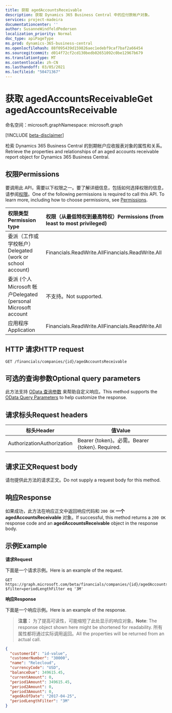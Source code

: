 ```yaml
---
title: 获取 agedAccountsReceivable
description: 获取 Dynamics 365 Business Central 中的应付款帐户对象。
services: project-madeira
documentationcenter: ''
author: SusanneWindfeldPedersen
localization_priority: Normal
doc_type: apiPageType
ms.prod: dynamics-365-business-central
ms.openlocfilehash: 88f095439d159826aec1edebf9caf7baf2a66454
ms.sourcegitcommit: d014f72cf2cd130bedb02651092c0be12967b679
ms.translationtype: MT
ms.contentlocale: zh-CN
ms.lasthandoff: 03/05/2021
ms.locfileid: "50471367"
---
```

# <a name="get-agedaccountsreceivable"></a><span data-ttu-id="bc43d-103">获取 agedAccountsReceivable</span><span class="sxs-lookup"><span data-stu-id="bc43d-103">Get agedAccountsReceivable</span></span>

<span data-ttu-id="bc43d-104">命名空间：microsoft.graph</span><span class="sxs-lookup"><span data-stu-id="bc43d-104">Namespace: microsoft.graph</span></span>

[!INCLUDE [beta-disclaimer](../../includes/beta-disclaimer.md)]

<span data-ttu-id="bc43d-105">检索 Dynamics 365 Business Central 的到期帐户应收报表对象的属性和关系。</span><span class="sxs-lookup"><span data-stu-id="bc43d-105">Retrieve the properties and relationships of an aged accounts receivable report object for Dynamics 365 Business Central.</span></span>

## <a name="permissions"></a><span data-ttu-id="bc43d-106">权限</span><span class="sxs-lookup"><span data-stu-id="bc43d-106">Permissions</span></span>
<span data-ttu-id="bc43d-p101">要调用此 API，需要以下权限之一。要了解详细信息，包括如何选择权限的信息，请参阅[权限](/graph/permissions-reference)。</span><span class="sxs-lookup"><span data-stu-id="bc43d-p101">One of the following permissions is required to call this API. To learn more, including how to choose permissions, see [Permissions](/graph/permissions-reference).</span></span>

|<span data-ttu-id="bc43d-109">权限类型</span><span class="sxs-lookup"><span data-stu-id="bc43d-109">Permission type</span></span> |<span data-ttu-id="bc43d-110">权限（从最低特权到最高特权）</span><span class="sxs-lookup"><span data-stu-id="bc43d-110">Permissions (from least to most privileged)</span></span>|
|:---------------|:------------------------------------------|
|<span data-ttu-id="bc43d-111">委派（工作或学校帐户）</span><span class="sxs-lookup"><span data-stu-id="bc43d-111">Delegated (work or school account)</span></span>|<span data-ttu-id="bc43d-112">Financials.ReadWrite.All</span><span class="sxs-lookup"><span data-stu-id="bc43d-112">Financials.ReadWrite.All</span></span> |
|<span data-ttu-id="bc43d-113">委派 (个人 Microsoft 帐户</span><span class="sxs-lookup"><span data-stu-id="bc43d-113">Delegated (personal Microsoft account</span></span>|<span data-ttu-id="bc43d-114">不支持。</span><span class="sxs-lookup"><span data-stu-id="bc43d-114">Not supported.</span></span>|
|<span data-ttu-id="bc43d-115">应用程序</span><span class="sxs-lookup"><span data-stu-id="bc43d-115">Application</span></span>|<span data-ttu-id="bc43d-116">Financials.ReadWrite.All</span><span class="sxs-lookup"><span data-stu-id="bc43d-116">Financials.ReadWrite.All</span></span>|

## <a name="http-request"></a><span data-ttu-id="bc43d-117">HTTP 请求</span><span class="sxs-lookup"><span data-stu-id="bc43d-117">HTTP request</span></span>
```http
GET /financials/companies/{id}/agedAccountsReceivable
```
## <a name="optional-query-parameters"></a><span data-ttu-id="bc43d-118">可选的查询参数</span><span class="sxs-lookup"><span data-stu-id="bc43d-118">Optional query parameters</span></span>
<span data-ttu-id="bc43d-119">此方法支持 [OData 查询参数](/graph/query-parameters) 来帮助自定义响应。</span><span class="sxs-lookup"><span data-stu-id="bc43d-119">This method supports the [OData Query Parameters](/graph/query-parameters) to help customize the response.</span></span>

## <a name="request-headers"></a><span data-ttu-id="bc43d-120">请求标头</span><span class="sxs-lookup"><span data-stu-id="bc43d-120">Request headers</span></span>
|<span data-ttu-id="bc43d-121">标头</span><span class="sxs-lookup"><span data-stu-id="bc43d-121">Header</span></span>|<span data-ttu-id="bc43d-122">值</span><span class="sxs-lookup"><span data-stu-id="bc43d-122">Value</span></span>|
|------|-----|
|<span data-ttu-id="bc43d-123">Authorization</span><span class="sxs-lookup"><span data-stu-id="bc43d-123">Authorization</span></span>  |<span data-ttu-id="bc43d-p102">Bearer {token}。必需。</span><span class="sxs-lookup"><span data-stu-id="bc43d-p102">Bearer {token}. Required.</span></span> |

## <a name="request-body"></a><span data-ttu-id="bc43d-126">请求正文</span><span class="sxs-lookup"><span data-stu-id="bc43d-126">Request body</span></span>
<span data-ttu-id="bc43d-127">请勿提供此方法的请求正文。</span><span class="sxs-lookup"><span data-stu-id="bc43d-127">Do not supply a request body for this method.</span></span>

## <a name="response"></a><span data-ttu-id="bc43d-128">响应</span><span class="sxs-lookup"><span data-stu-id="bc43d-128">Response</span></span>
<span data-ttu-id="bc43d-129">如果成功，此方法在响应正文中返回响应代码和 `200 OK` **一个 agedAccountsReceivable** 对象。</span><span class="sxs-lookup"><span data-stu-id="bc43d-129">If successful, this method returns a `200 OK` response code and an **agedAccountsReceivable** object in the response body.</span></span>

## <a name="example"></a><span data-ttu-id="bc43d-130">示例</span><span class="sxs-lookup"><span data-stu-id="bc43d-130">Example</span></span>

<span data-ttu-id="bc43d-131">**请求**</span><span class="sxs-lookup"><span data-stu-id="bc43d-131">**Request**</span></span>

<span data-ttu-id="bc43d-132">下面是一个请求示例。</span><span class="sxs-lookup"><span data-stu-id="bc43d-132">Here is an example of the request.</span></span>

```http
GET https://graph.microsoft.com/beta/financials/companies/{id}/agedAccountsReceivable?$filter=periodLengthFilter eq '3M'
```

<span data-ttu-id="bc43d-133">**响应**</span><span class="sxs-lookup"><span data-stu-id="bc43d-133">**Response**</span></span>

<span data-ttu-id="bc43d-134">下面是一个响应示例。</span><span class="sxs-lookup"><span data-stu-id="bc43d-134">Here is an example of the response.</span></span> 

> <span data-ttu-id="bc43d-135">**注意：** 为了提高可读性，可能缩短了此处显示的响应对象。</span><span class="sxs-lookup"><span data-stu-id="bc43d-135">**Note**: The response object shown here might be shortened for readability.</span></span> <span data-ttu-id="bc43d-136">所有属性都将通过实际调用返回。</span><span class="sxs-lookup"><span data-stu-id="bc43d-136">All the properties will be returned from an actual call.</span></span>

```json
{
  "customerId": "id-value",
  "customerNumber": "30000",
  "name": "Relecloud",
  "currencyCode": "USD",
  "balanceDue": 349615.45,
  "currentAmount": 0,
  "period1Amount": 349615.45,
  "period2Amount": 0,
  "period3Amount": 0,
  "agedAsOfDate": "2017-04-25",
  "periodLengthFilter": "3M"   
}
```


